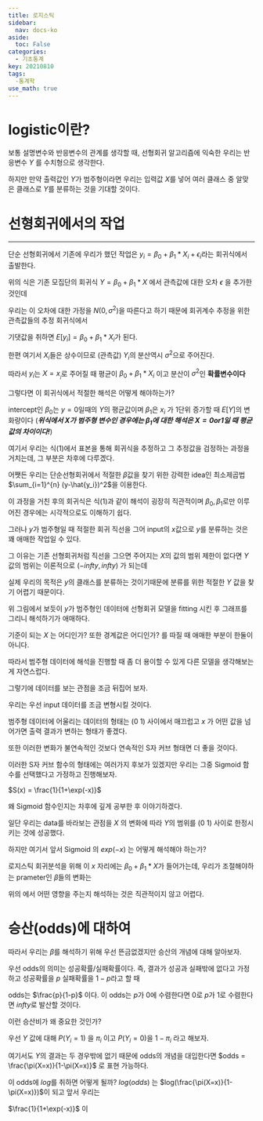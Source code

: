 ```yaml
---
title: 로지스틱
sidebar:
  nav: docs-ko
aside:
  toc: False
categories:
  - 기초통계
key: 20210810
tags: 
  -통계학
use_math: true
---
```


# logistic이란?
보통 설명변수와 반응변수의 관계를 생각할 때, 선형회귀 알고리즘에 익숙한 우리는 반응변수 $Y$ 를 수치형으로 생각한다.

하지만 만약 출력값인 $Y$가 범주형이라면 우리는 입력값 $X$를 넣어 여러 클래스 중 알맞은 클래스로 $Y$를 분류하는 것을 기대할 것이다.
# 선형회귀에서의 작업
---
단순 선형회귀에서 기존에 우리가 했던 작업은 $y_i = \beta_0 + \beta_1*X_i+ \epsilon_i$라는 회귀식에서 출발한다.

[//]:# (식 1)

위의 식은 기존 모집단의 회귀식 $Y = \beta_0 + \beta_1 * X$ 에서 관측값에 대한 오차 $\epsilon$ 을 추가한 것인데

우리는 이 오차에 대한 가정을 $N(0,\sigma^2)$을 따른다고 하기 때문에 회귀계수 추정을 위한 관측값들의 추정 회귀식에서

기댓값을 취하면 $E[y_i] = \beta_0 + \beta_1*X_i$가 된다.

한편 여기서 $X_i$들은 상수이므로 (관측값) $Y_i$의 분산역시 $\sigma^2$으로 주어진다.

따라서 $y_i$는 $X=x__i$로 주어질 때 평균이  $\beta_0 + \beta_1*X_i$ 이고 분산이  $\sigma^2$인 **확률변수이다**

그렇다면 이 회귀식에서 적절한 해석은 어떻게 해야하는가?

intercept인 $\beta_0$는 $y=0$일때의 $Y$의 평균값이며 $\beta_1$은 $x_i$ 가 1단위 증가할 때 $E[Y]$의 변화량이다
(***위식에서 X가 범주형 변수인 경우에는 $\beta_1$에 대한 해석은 $X = 0 or 1$일 때 평균값의 차이이다!***)

여기서 우리는 식(1)에서 표본을 통해 회귀식을 추정하고 그 추정값을 검정하는 과정을 거치는데, 그 부분은 차후에 다루겠다.

어쨋든 우리는 단순선형회귀에서 적절한 $\beta$값을 찾기 위한 강력한 idea인 최소제곱법 $\sum_{i=1}^{n} (y-\hat{y_i})^2$을 이용한다.

이 과정을 거친 후의 회귀식은 식(1)과 같이 해석이 굉장히 직관적이며 $\beta_0,\beta_1$로만 이루어진 경우에는 시각적으로도 이해하기 쉽다.

그러나 $y$가 범주형일 때 적절한 회귀 직선을 그어 input의 $x$값으로 $y$를 분류하는 것은 꽤 애매한 작업일 수 있다.

그 이유는 기존 선형회귀처럼 직선을 그으면 주어지는 $X$의 값의 범위 제한이 없다면  $Y$값의 범위는 이론적으로 $(-infty,infty)$ 가 되는데

실제 우리의 목적은 $y$의 클래스를 분류하는 것이기때문에 분류를 위한 적절한 $Y$ 값을 찾기 어렵기 때문이다.

위 그림에서 보듯이 $y$가 범주형인 데이터에 선형회귀 모델을 fitting 시킨 후 그래프를 그리니 해석하기가 애매하다.

기준이 되는 $X$ 는 어디인가? 또한 경계값은 어디인가? 를 따질 때 애매한 부분이 한둘이 아니다.

따라서 범주형 데이터에 해석을 진행할 때 좀 더 용이할 수 있게 다른 모델을 생각해보는 게 자연스럽다.

그렇기에 데이터를 보는 관점을 조금 뒤집어 보자.

우리는 우선 input 데이터를 조금 변형시킬 것이다.

범주형 데이터에 어울리는 데이터의 형태는 $(0~1)$ 사이에서 매끄럽고 $x$ 가 어떤 값을 넘어가면 출력 결과가 변하는 형태가 좋겠다.

또한 이러한 변화가 불연속적인 것보다 연속적인 S자 커브 형태면 더 좋을 것이다.

이러한 S자 커브 함수의 형태에는 여러가지 후보가 있겠지만 우리는 그중 Sigmoid 함수를 선택했다고 가정하고 진행해보자.

$S(x) = \frac{1}{1+\exp(-x)}$

왜 Sigmoid 함수인지는 차후에 깊게 공부한 후 이야기하겠다.

일단 우리는 data를 바라보는 관점을 $X$ 의 변화에 따라 $Y$의 범위를 $(0~1)$ 사이로 한정시키는 것에 성공했다. 

하지만 여기서 앞서 Sigmoid 의 $exp(-x)$ 는 어떻게 해석해야 하는가? 
  
로지스틱 회귀분석을 위해 이 $x$ 자리에는 $\beta_0+\beta_1*X$가 들어가는데, 우리가 조절해야하는 prameter인 $\beta$들의 변화는

위의 에서 어떤 영향을 주는지 해석하는 것은 직관적이지 않고 어렵다.

# 승산(odds)에 대하여

따라서 우리는 $\beta$를 해석하기 위해 우선 뜬금없겠지만 승산의 개념에 대해 알아보자.

우선 odds의 의미는 성공확률/실패확률이다. 즉, 결과가 성공과 실패밖에 없다고 가정하고 성공확률을 $p$ 실패확률을 $1-p$라고 할 때

odds는 $\frac{p}{1-p}$ 이다. 이 odds는 $p$가 0에 수렴한다면 $0$로 $p$가 1로 수렴한다면 $infty$로 발산할 것이다.

이런 승산비가 왜 중요한 것인가?

우선 $Y$ 값에 대해 $P(Y_i=1)$ 을 $\pi_i$ 이고 $P(Y_i=0)$을 $1-\pi_i$ 라고 해보자.

여기서도 $Y$의 결과는 두 경우밖에 없기 때문에 odds의 개념을 대입한다면 $odds = \frac{\pi(X=x)}{1-\pi(X=x)}$ 로 표현 가능하다.

이 odds에 $log$를 취하면 어떻게 될까? $log(odds)$ 는 $log(\frac{\pi(X=x)}{1-\pi(X=x)})$이 되고 앞서 우리는 

 $\frac{1}{1+\exp(-x)}$ 이 

